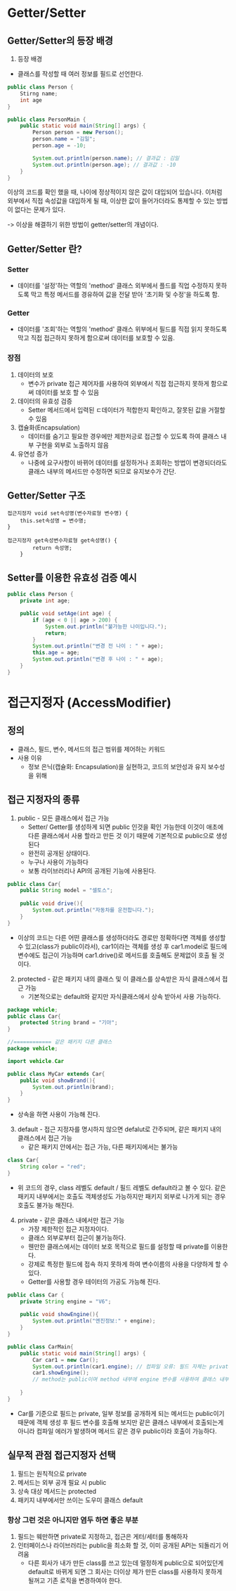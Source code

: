 # Getter/Setter

## Getter/Setter의 등장 배경

1. 등장 배경

- 클래스를 작성할 때 여러 정보를 필드로 선언한다.

```java
public class Person {
    Stirng name;
    int age
}

public class PersonMain {
    public static void main(String[] args) {
        Person person = new Person();
        person.name = "김일";
        person.age = -10;

        System.out.println(person.name); // 결과값 : 김일
        System.out.println(person.age); // 결과값 : -10
    }
}
```

이상의 코드를 확인 했을 때, 나이에 정상적이지 않은 값이 대입되어 있습니다. 이처럼 외부에서
직접 속성값을 대입하게 될 때, 이상한 값이 들어가더라도 통제할 수 있는 방법이 없다는 문제가 있다.

-> 이상을 해결하기 위한 방법이 getter/setter의 개념이다.

## Getter/Setter 란?

### Setter

- 데이터를 '설정'하는 역할의 'method' 클래스 외부에서 플드를 직업 수정하지 못하도록 막고
  특정 메서드를 경유하여 값을 전달 받아 '초기화 및 수정'을 하도록 함.

### Getter

- 데이터를 '조회'하는 역할의 'method' 클래스 위부에서 필드를 직접 읽지 못하도록 막고
  직접 접근하지 못하게 함으로써 데이터를 보호할 수 있음.

### 장점

1. 데이터의 보호
    - 변수가 private 접근 제어자를 사용하여 외부에서 직접 접근하지 못하게 함으로써
      데이터를 보호 할 수 있음
2. 데이터의 유효성 검증
    - Setter 메서드에서 입력된 ㄷ데이터가 적합한지 확인하고, 잘못된 값을 거절할 수 있음
3. 캡슐화(Encapsulation)
    - 데이터를 숨기고 필요한 경우에만 제한저긍로 접근할 수 있도록 하여 클래스 내부 구현을 외부로
      노출하지 않음
4. 유연성 증가
    - 나중에 요구사항이 바뀌어 데이터를 설정하거나 조회하는 방법이 변경되더라도
      클래스 내부의 메서드만 수정하면 되므로 유지보수가 간단.

## Getter/Setter 구조

```
접근지정자 void set속성명(변수자료형 변수명) {
    this.set속성명 = 변수명;
}

접근지정자 get속성변수자료형 get속성명() {
        return 속성명;
    }
```

## Setter를 이용한 유효성 검증 예시

```java
public class Person {
    private int age;

    public void setAge(int age) {
        if (age < 0 || age > 200) {
            System.out.println("불가능한 나이입니다.");
            return;
        }
        System.out.println("변경 전 나이 : " + age);
        this.age = age;
        System.out.println("변경 후 나이 : " + age);
    }
}
```

# 접근지정자 (AccessModifier)

## 정의

- 클래스, 필드, 변수, 메서드의 접근 범위를 제어하는 키워드
- 사용 이유
    - 정보 은닉(캡슐화: Encapsulation)을 실현하고, 코드의 보안성과 유지 보수성을 위해

## 접근 지정자의 종류

1. public - 모든 클래스에서 접근 가능
   - Setter/ Getter를 생성하게 되면 public 인것을 확인 가능한데 이것이 애초에 다른 클래스에서
     사용 할라고 만든 것 이기 때문에 기본적으로 public으로 생성된다
   - 완전히 공개된 상태이다.
   - 누구나 사용이 가능하다
   - 보통 라이브러리나 API의 공개된 기능에 사용된다.
```java
public class Car{
    public String model = "셀토스";
    
    public void drive(){
        System.out.println("자동차를 운전합니다.");
    }
}
```
- 이상의 코드는 다른 어떤 클래스를 생성하더라도 경로만 정확하다면 객체를 생성할 수 있고(class가 public이라서),
car1이라는 객체를 생성 후 car1.model로 필드에 변수에도 접근이 가능하며 car1.drive()로 메서드를 호출해도 문제없이 호출 될 것이다.

2. protected - 같은 패키지 내의 클래스 및 이 클래스를 상속받은 자식 클래스에서 접근 가능
   - 기본적으로는 default와 같지만 자식클래스에서 상속 받아서 사용 가능하다.
```java
package vehicle;
public class Car{
    protected String brand = "기아";
}

//============ 같은 패키지 다른 클래스
package vehicle;

import vehicle.Car

public class MyCar extends Car{
    public void showBrand(){
        System.out.println(brand);
    }
}
```
- 상속을 하면 사용이 가능해 진다.


3. default - 접근 지정자를 명시하지 않으면 defalut로 간주되며, 같은 패키지 내의 클래스에서 접근 가능
   - 같은 패키지 안에서는 접근 가능, 다른 패키지에서는 불가능
```java
class Car{
    String color = "red";
}
```
- 위 코드의 경우, class  레벨도 default / 필드 레벨도 default라고 볼 수 있다.
같은 패키지 내부에서는 호출도 객체생성도 가능하지만 패키지 외부로 나가게 되는 경우 호출도 불가능
해진다.

4. private - 같은 클래스 내에서만 접근 가능
   - 가장 제한적인 접근 지정자이다.
   - 클래스 외부로부터 접근이 불가능하다.
   - 웬만한 클래스에서는 데이터 보호 목적으로 필드를 설정할 때 private를 이용한다.
   - 강제로 특정한 필드에 접속 하지 못하게 하여 변수이름의 사용을 다양하게 할 수 있다.
   - Getter를 사용할 경우 테이터의 가공도 가능해 진다.
```java
public class Car {
    private String engine = "V6";
    
    public void showEngine(){
        System.out.println("엔진정보:" + engine);
    }
}

public class CarMain{
    public static void main(String[] args) {
        Car car1 = new Car();
        System.out.println(car1.engine); // 컴파일 오류: 필드 자체는 private이기 때문에 호출 불가능하다.
        car1.showEngine();
        // method는 public이며 method 내부에 engine 변수를 사용하여 클래스 내부에서 사용하기 때문에 호춣이 가능하다.
        
    }
}

```
- Car를 기준으로 필드는 private, 일부 정보를 공개하게 되는 메서드는 public이기 때문에
객체 생성 후 필드 변수를 호출해 보지만 같은 클래스 내부에서 호출되는게 아니라 컴파일 에러가 발생하며
메서드 같은 경우 public이라 호출이 가능하다.


## 실무적 관점 접근지정자 선택
1. 필드는 원칙적으로 private
2. 메서드는 외부 공개 필요 시 public
3. 상속 대상 메서드는 protected
4. 패키지 내부에서만 쓰이는 도우미 클래스 default

### 항상 그런 것은 아니지만 염두 하면 좋은 부분
1. 필드는 웨만하면 private로 지정하고, 접근은 게터/세터를 통해하자
2. 인터페이스나 라이브러리는 public을 최소화 할 것, 이미 공개된 API는 되돌리기 어려움
   - 다른 회사가 내가 만든 class를 쓰고 있는데 멀정하게 public으로 되어있던게 default로 바뀌게 되면
   그 회사는 더이상 제가 만든 class를 사용하지 못하게 될꺼고 기존 로직을 변경하여야 한다.









